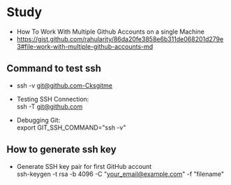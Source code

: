 # Study
- How To Work With Multiple Github Accounts on a single Machine
- https://gist.github.com/rahularity/86da20fe3858e6b311de068201d279e3#file-work-with-multiple-github-accounts-md

## Command to test ssh  
- ssh -v git@github.com-Cksgitme

- Testing SSH Connection:  
  ssh -T git@github.com

- Debugging Git:  
  export GIT_SSH_COMMAND="ssh -v"

## How to generate ssh key
 - Generate SSH key pair for first GitHub account  
   ssh-keygen -t rsa -b 4096 -C "your_email@example.com" -f "filename"
